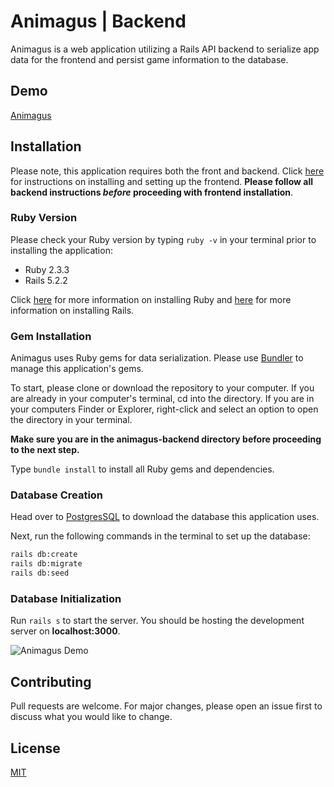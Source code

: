 # Animagus | Backend

Animagus is a web application utilizing a Rails API backend to serialize app data for the frontend and persist game information to the database.

## Demo
[Animagus](https://youtu.be/wRHNADaTdS0)

## Installation
Please note, this application requires both the front and backend. Click [here](https://github.com/canikwe/animagus-frontend) for instructions on installing and setting up the frontend. **Please follow all backend instructions _before_ proceeding with frontend installation**.

### Ruby Version
Please check your Ruby version by typing `ruby -v` in your terminal prior to installing the application:
* Ruby 2.3.3
* Rails 5.2.2

Click [here](https://www.ruby-lang.org/en/documentation/installation/) for more information on installing Ruby and [here](https://guides.rubyonrails.org/v5.0/getting_started.html#installing-rails) for more information on installing Rails.

### Gem Installation
Animagus uses Ruby gems for data serialization. Please use [Bundler](https://bundler.io/) to manage this application's gems.

To start, please clone or download the repository to your computer. If you are already in your computer's terminal, cd into the directory. If you are in your computers Finder or Explorer, right-click and select an option to open the directory in your terminal.

**Make sure you are in the animagus-backend directory before proceeding to the next step.**

Type `bundle install` to install all Ruby gems and dependencies.

### Database Creation
Head over to [PostgresSQL](https://www.postgresql.org/) to download the database this application uses.

Next, run the following commands in the terminal to set up the database:
```bash
rails db:create
rails db:migrate
rails db:seed
```

### Database Initialization
Run `rails s` to start the server. You should be hosting the development server on **localhost:3000**.

![Animagus Demo](https://media.giphy.com/media/mDSPCaFWgttmLZqc2f/giphy.gif)

## Contributing
Pull requests are welcome. For major changes, please open an issue first to discuss what you would like to change.

## License
[MIT](https://choosealicense.com/licenses/mit/)
